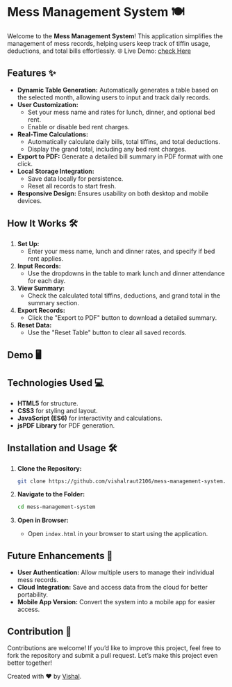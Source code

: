 # Mess Management System 🍽️

Welcome to the **Mess Management System**! This application simplifies the management of mess records, helping users keep track of tiffin usage, deductions, and total bills effortlessly.
🌐 Live Demo: [check Here](https://vishalraut2106.github.io/Monthlymess/)

## Features ✨

- **Dynamic Table Generation:** Automatically generates a table based on the selected month, allowing users to input and track daily records.
- **User Customization:**
  - Set your mess name and rates for lunch, dinner, and optional bed rent.
  - Enable or disable bed rent charges.
- **Real-Time Calculations:**
  - Automatically calculate daily bills, total tiffins, and total deductions.
  - Display the grand total, including any bed rent charges.
- **Export to PDF:** Generate a detailed bill summary in PDF format with one click.
- **Local Storage Integration:**
  - Save data locally for persistence.
  - Reset all records to start fresh.
- **Responsive Design:** Ensures usability on both desktop and mobile devices.

## How It Works 🛠️

1. **Set Up:**
   - Enter your mess name, lunch and dinner rates, and specify if bed rent applies.
2. **Input Records:**
   - Use the dropdowns in the table to mark lunch and dinner attendance for each day.
3. **View Summary:**
   - Check the calculated total tiffins, deductions, and grand total in the summary section.
4. **Export Records:**
   - Click the "Export to PDF" button to download a detailed summary.
5. **Reset Data:**
   - Use the "Reset Table" button to clear all saved records.

## Demo 🖥️



## Technologies Used 💻

- **HTML5** for structure.
- **CSS3** for styling and layout.
- **JavaScript (ES6)** for interactivity and calculations.
- **jsPDF Library** for PDF generation.

## Installation and Usage 🛠️

1. **Clone the Repository:**

   ```bash
   git clone https://github.com/vishalraut2106/mess-management-system.git
   ```

2. **Navigate to the Folder:**

   ```bash
   cd mess-management-system
   ```

3. **Open in Browser:**

   - Open `index.html` in your browser to start using the application.

## Future Enhancements 🚀

- **User Authentication:** Allow multiple users to manage their individual mess records.
- **Cloud Integration:** Save and access data from the cloud for better portability.
- **Mobile App Version:** Convert the system into a mobile app for easier access.

## Contribution 🤝

Contributions are welcome! If you’d like to improve this project, feel free to fork the repository and submit a pull request. Let’s make this project even better together!


Created with ❤️ by [Vishal](https://github.com/vishalraut2106).

